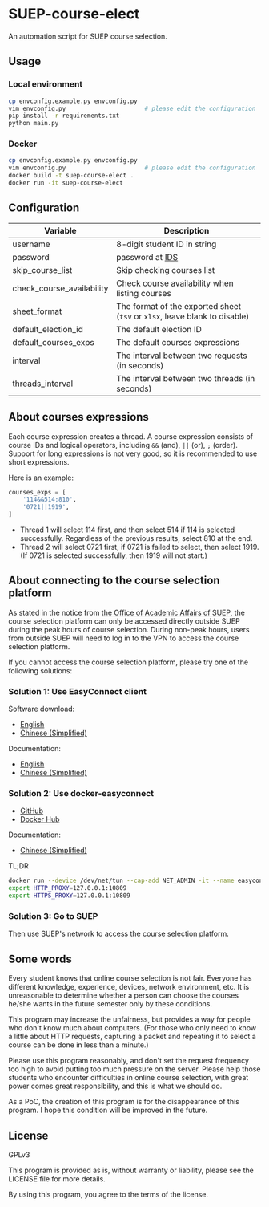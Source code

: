 # SUEP-course-elect

An automation script for SUEP course selection.

## Usage

### Local environment

```bash
cp envconfig.example.py envconfig.py
vim envconfig.py                      # please edit the configuration
pip install -r requirements.txt
python main.py
```

### Docker

```bash
cp envconfig.example.py envconfig.py
vim envconfig.py                      # please edit the configuration
docker build -t suep-course-elect .
docker run -it suep-course-elect
```

## Configuration

| Variable                 | Description                                                                |
| ------------------------ | -------------------------------------------------------------------------- |
| username                 | 8-digit student ID in string                                               |
| password                 | password at [IDS](https://ids.shiep.edu.cn)                                |
| skip_course_list         | Skip checking courses list                                                 |
| check_course_availability | Check course availability when listing courses                             |
| sheet_format             | The format of the exported sheet (`tsv` or `xlsx`, leave blank to disable) |
| default_election_id      | The default election ID                                                    |
| default_courses_exps     | The default courses expressions                                            |
| interval                 | The interval between two requests (in seconds)                             |
| threads_interval         | The interval between two threads (in seconds)                              |

## About courses expressions

Each course expression creates a thread. A course expression consists of course IDs and logical operators, including `&&` (and), `||` (or), `;` (order). Support for long expressions is not very good, so it is recommended to use short expressions.

Here is an example:

```python
courses_exps = [
    '114&&514;810',
    '0721||1919',
]
```

- Thread 1 will select 114 first, and then select 514 if 114 is selected successfully. Regardless of the previous results, select 810 at the end.
- Thread 2 will select 0721 first, if 0721 is failed to select, then select 1919. (If 0721 is selected successfully, then 1919 will not start.)

## About connecting to the course selection platform

As stated in the notice from [the Office of Academic Affairs of SUEP](https://jwc.shiep.edu.cn/), the course selection platform can only be accessed directly outside SUEP during the peak hours of course selection. During non-peak hours, users from outside SUEP will need to log in to the VPN to access the course selection platform.

If you cannot access the course selection platform, please try one of the following solutions:

### Solution 1: Use EasyConnect client

Software download:

- [English](https://vpn.shiep.edu.cn/com/installClient_en.html)
- [Chinese (Simplified)](https://vpn.shiep.edu.cn/com/installClient.html)

Documentation:

- [English](https://vpn.shiep.edu.cn/com/help_en/)
- [Chinese (Simplified)](https://vpn.shiep.edu.cn/com/help/)

### Solution 2: Use docker-easyconnect

- [GitHub](https://github.com/Hagb/docker-easyconnect)
- [Docker Hub](https://hub.docker.com/r/hagb/docker-easyconnect)

Documentation:

- [Chinese (Simplified)](https://github.com/Hagb/docker-easyconnect/blob/master/README.md)

TL;DR

```bash
docker run --device /dev/net/tun --cap-add NET_ADMIN -it --name easyconnect -p 127.0.0.1:10808:1080 -p 127.0.0.1:10809:8888 -e EC_VER=7.6.3 -e CLI_OPTS="-d vpn.shiep.edu.cn -u username -p password" hagb/docker-easyconnect:cli
export HTTP_PROXY=127.0.0.1:10809
export HTTPS_PROXY=127.0.0.1:10809
```

### Solution 3: Go to SUEP

Then use SUEP's network to access the course selection platform.

## Some words

Every student knows that online course selection is not fair. Everyone has different knowledge, experience, devices, network environment, etc. It is unreasonable to determine whether a person can choose the courses he/she wants in the future semester only by these conditions.

This program may increase the unfairness, but provides a way for people who don't know much about computers. (For those who only need to know a little about HTTP requests, capturing a packet and repeating it to select a course can be done in less than a minute.)

Please use this program reasonably, and don't set the request frequency too high to avoid putting too much pressure on the server. Please help those students who encounter difficulties in online course selection, with great power comes great responsibility, and this is what we should do.

As a PoC, the creation of this program is for the disappearance of this program. I hope this condition will be improved in the future.

## License

GPLv3

This program is provided as is, without warranty or liability, please see the LICENSE file for more details.

By using this program, you agree to the terms of the license.
